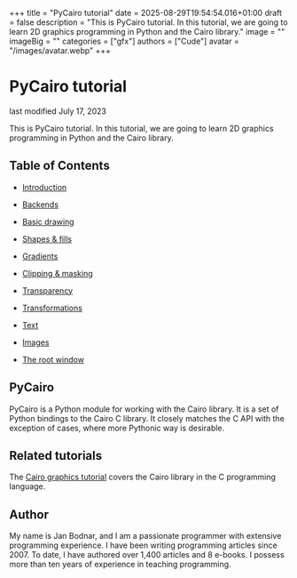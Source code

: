 +++
title = "PyCairo tutorial"
date = 2025-08-29T19:54:54.016+01:00
draft = false
description = "This is PyCairo tutorial. In this tutorial, we are going to learn 2D graphics programming in Python and the Cairo library."
image = ""
imageBig = ""
categories = ["gfx"]
authors = ["Cude"]
avatar = "/images/avatar.webp"
+++

# PyCairo tutorial

last modified July 17, 2023

This is PyCairo tutorial. In this tutorial, we are going to learn 
2D graphics programming in Python and the Cairo library.

## Table of Contents

- [Introduction](introduction/)

- [Backends](backends/)

- [Basic drawing](basicdrawing/)

- [Shapes &amp; fills](shapesfills/)

- [Gradients](gradients/)

- [Clipping &amp; masking](clipmask/)

- [Transparency](transparency/)

- [Transformations](transformations/)

- [Text](text/)

- [Images](images/)

- [The root window](root/)

## PyCairo

PyCairo is a Python module for working with the Cairo library.
It is a set of Python bindings to the Cairo C library.
It closely matches the C API with the exception of cases, where
more Pythonic way is desirable.

## Related tutorials

The [Cairo graphics tutorial](/gfx/cairo/) covers 
the Cairo library in the C programming language.

## Author

My name is Jan Bodnar, and I am a passionate programmer with extensive
programming experience. I have been writing programming articles since 2007.
To date, I have authored over 1,400 articles and 8 e-books. I possess more
than ten years of experience in teaching programming.